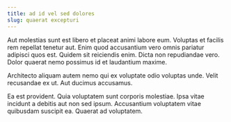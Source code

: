 ```yaml
---
title: ad id vel sed dolores
slug: quaerat excepturi
---
```


Aut molestias sunt est libero et placeat animi labore eum. Voluptas et facilis rem repellat tenetur aut. Enim quod accusantium vero omnis pariatur adipisci quos est. Quidem sit reiciendis enim. Dicta non repudiandae vero. Dolor quaerat nemo possimus id et laudantium maxime.

Architecto aliquam autem nemo qui ex voluptate odio voluptas unde. Velit recusandae ex ut. Aut ducimus accusamus.

Ea est provident. Quia voluptatem sunt corporis molestiae. Ipsa vitae incidunt a debitis aut non sed ipsum. Accusantium voluptatem vitae quibusdam suscipit ea. Quaerat ad voluptatem.
